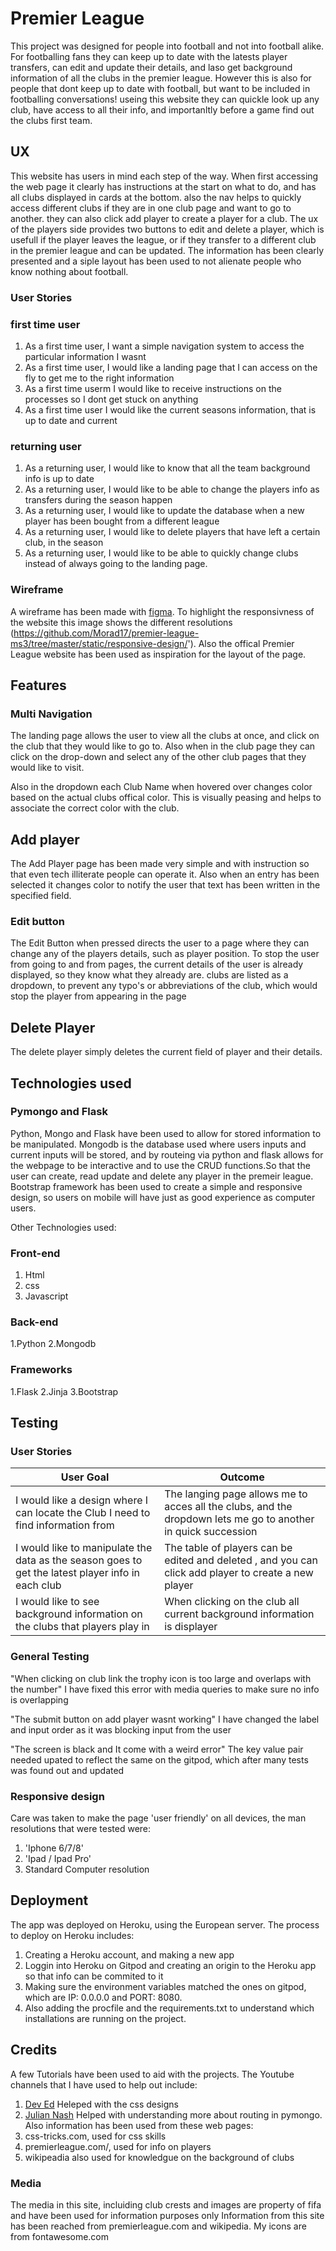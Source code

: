 # Premier League

This project was designed for people into football and not into football alike. For footballing fans they can keep up to date with the latests player transfers, can edit and update their
details, and laso get background information of all the clubs in the premier league. However this is also for people that dont keep up to date with football, but want to be included
in footballing conversations! useing this website they can quickle look up any club, have access to all their info, and importanltly before a game find out the clubs first team.

## UX

This website has users in mind each step of the way. When first accessing the web page it clearly has instructions at the start on what to do, and has all clubs displayed in cards at
the bottom. also the nav helps to quickly access different clubs if they are in one club page and want to go to another. they can also click add player to create a player for a club.
The ux of the players side provides two buttons to edit and delete a player, which is usefull if the player leaves the league, or if they transfer to a different club in the premier league
and can be updated. The information has been clearly presented and a siple layout has been used to not alienate people who know nothing about football.

### User Stories

### first time user

1. As a first time user, I want a simple navigation system to access the particular information I wasnt
2. As a first time user, I would like a landing page that I can access on the fly to get me to the right information
3. As a first time userm I would like to receive instructions on the processes so I dont get stuck on anything
4. As a first time user I would like the current seasons information, that is up to date and current

### returning user

1. As a returning user, I would like to know that all the team background info is up to date
2. As a returning user, I would like to be able to change the players info as transfers during the season happen
3. As a returning user, I would like to update the database when a new player has been bought from a different league
4. As a returning user, I would like to delete players that have left a certain club, in the season
5. As a returning user, I would like to be able to quickly change clubs instead of always going to the landing page.

### Wireframe
A wireframe has been made with [figma](https://www.figma.com/file/8CkpJqSrwkKyawUokXX3XQ/P-L-Database).
To highlight the responsivness of the website this image shows the different resolutions (https://github.com/Morad17/premier-league-ms3/tree/master/static/responsive-design/'). Also the offical Premier League website has been used as inspiration
for the layout of the page.


## Features

### Multi Navigation
The landing page allows the user to view all the clubs at once, and click on the club that they would like to go to. Also when in the club page they can click on the drop-down and select any of the other club
pages that they would like to visit.

Also in the dropdown each Club Name when hovered over changes color based on the actual clubs offical color. This is visually peasing and helps to associate the correct color with the club.

## Add player
The Add Player page has been made very simple and with instruction so that even tech illiterate people can operate it. Also when an entry has been selected it changes color to notify the user that
text has been written in the specified field.


### Edit button
The Edit Button when pressed directs the user to a page where they can change any of the players details, such as player position. To stop the user from going to and from pages, the 
current details of the user is already displayed, so they know what they already are. clubs are listed as a dropdown, to prevent any typo's or abbreviations of the club, which would stop
the player from appearing in the page

## Delete Player
The delete player simply deletes the current field of player and their details.

## Technologies used

### Pymongo and Flask
Python, Mongo and Flask have been used to allow for stored information to be manipulated. Mongodb is the database used where users inputs and current inputs will be stored, and by routeing via 
python and flask allows for the webpage to be interactive and to use the CRUD functions.So that the user can create, read update and delete any player in the premeir league. Bootstrap framework has been used to create a simple and responsive design, so users on mobile will have just as
good experience as computer users.

Other Technologies used:

### Front-end

1. Html
2. css
3. Javascript

### Back-end

1.Python
2.Mongodb

### Frameworks

1.Flask
2.Jinja
3.Bootstrap

## Testing

### User Stories
User Goal | Outcome
----------|---------
I would like a design where I can locate the Club I need to find information from | The langing page allows me to acces all the clubs, and the dropdown lets me go to another in quick succession
I would like to manipulate the data as the season goes to get the latest player info in each club | The table of players can be edited and deleted , and you can click add player to create a new player
I would like to see background information on the clubs that players play in | When clicking on the club all current background information is displayer

### General Testing 

"When clicking on club link the trophy icon is too large and overlaps with the number"
I have fixed this error with media queries to make sure no info is overlapping 

"The submit button on add player wasnt working"
I have changed the label and input order as it was blocking input from the user

"The screen is black and It come with a weird error"
The key value pair needed upated to reflect the same on the gitpod, which after many tests was found out and updated

### Responsive design

Care was taken to make the page 'user friendly' on all devices, the man resolutions that were tested were:
1. 'Iphone 6/7/8'
2. 'Ipad / Ipad Pro'
3. Standard Computer resolution

## Deployment

The app was deployed on Heroku, using the European server. The process to deploy on Heroku includes:
1. Creating a Heroku account, and making a new app
2. Loggin into Heroku on Gitpod and creating an origin to the Heroku app so that info can be commited to it
3. Making sure the environment variables matched the ones on gitpod, which are IP: 0.0.0.0 and PORT: 8080. 
4. Also adding the procfile and the requirements.txt to understand which installations are running on the project.

## Credits

A few Tutorials have been used to aid with the projects. The Youtube channels that I have used to help out include:
1. [Dev Ed](https://www.youtube.com/channel/UClb90NQQcskPUGDIXsQEz5Q) Heleped with the css designs
2. [Julian Nash](https://www.youtube.com/channel/UC5_oFcBFlawLcFCBmU7oNZA) Helped with understanding more about routing in pymongo.
Also information has been used from these web pages:
1. css-tricks.com, used for css skills
2. premierleague.com/, used for info on players
3. wikipeadia also used for knowledgue on the background of clubs

### Media

The media in this site, incluiding club crests and images are property of fifa and have been used for information purposes only
Information from this site has been reached from premierleague.com and wikipedia. My icons are from fontawesome.com